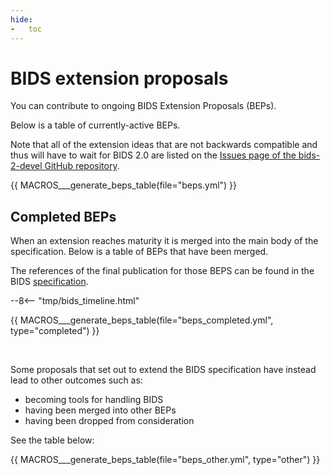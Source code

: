 ```yaml
---
hide:
-   toc
---
```


# BIDS extension proposals

You can contribute to ongoing BIDS Extension Proposals (BEPs).

Below is a table of currently-active BEPs.

Note that all of the extension ideas that are not backwards compatible and thus will have to wait for BIDS 2.0 are listed on the
[Issues page of the bids-2-devel GitHub repository](https://github.com/bids-standard/bids-2-devel/issues).

{{ MACROS___generate_beps_table(file="beps.yml") }}

## Completed BEPs

When an extension reaches maturity it is merged into the main body of the specification.
Below is a table of BEPs that have been merged.

The references of the final publication for those BEPS
can be found in the BIDS [specification](https://bids-specification.readthedocs.io/en/latest/01-introduction.html#datatype-specific-publications).

--8<-- "tmp/bids_timeline.html"

{{ MACROS___generate_beps_table(file="beps_completed.yml", type="completed") }}

<br>

Some proposals that set out to extend the BIDS specification have instead lead to other outcomes such as:

-   becoming tools for handling BIDS
-   having been merged into other BEPs
-   having been dropped from consideration

See the table below:

{{ MACROS___generate_beps_table(file="beps_other.yml", type="other") }}
